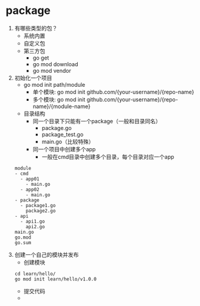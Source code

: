 # package
1. 有哪些类型的包？
    * 系统内置
    * 自定义包
    * 第三方包
        * go get
        * go mod download
        * go mod vendor
2. 初始化一个项目
    * go mod init path/module
        * 单个模块: go mod init github.com/{your-username}/{repo-name}
        * 多个模块: go mod init github.com/{your-username}/{repo-name}/{module-name}
    * 目录结构
        * 同一个目录下只能有一个package（一般和目录同名）
            * package.go
            * package_test.go
            * main.go（比较特殊）
        * 同一个项目中创建多个app
            * 一般在cmd目录中创建多个目录，每个目录对应一个app
    ```
    module
    - cmd
      - app01
        - main.go
      - app02
        - main.go
    - package
      - package1.go
        package2.go
    - api
      - api1.go
        api2.go
    main.go
    go.mod
    go.sum
    ```
3. 创建一个自己的模块并发布
    * 创建模块
    ```
    cd learn/hello/
    go mod init learn/hello/v1.0.0
    ```
    * 提交代码
    * 
